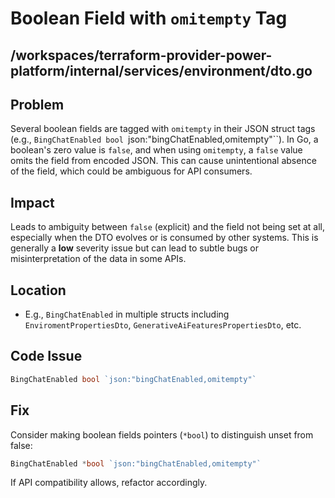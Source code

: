 # Boolean Field with `omitempty` Tag

## /workspaces/terraform-provider-power-platform/internal/services/environment/dto.go

## Problem

Several boolean fields are tagged with `omitempty` in their JSON struct tags (e.g., `BingChatEnabled bool `json:"bingChatEnabled,omitempty"``). In Go, a boolean's zero value is `false`, and when using `omitempty`, a `false` value omits the field from encoded JSON. This can cause unintentional absence of the field, which could be ambiguous for API consumers.

## Impact

Leads to ambiguity between `false` (explicit) and the field not being set at all, especially when the DTO evolves or is consumed by other systems. This is generally a **low** severity issue but can lead to subtle bugs or misinterpretation of the data in some APIs.

## Location

- E.g., `BingChatEnabled` in multiple structs including `EnviromentPropertiesDto`, `GenerativeAiFeaturesPropertiesDto`, etc.

## Code Issue

```go
BingChatEnabled bool `json:"bingChatEnabled,omitempty"`
```

## Fix

Consider making boolean fields pointers (`*bool`) to distinguish unset from false:

```go
BingChatEnabled *bool `json:"bingChatEnabled,omitempty"`
```

If API compatibility allows, refactor accordingly.
